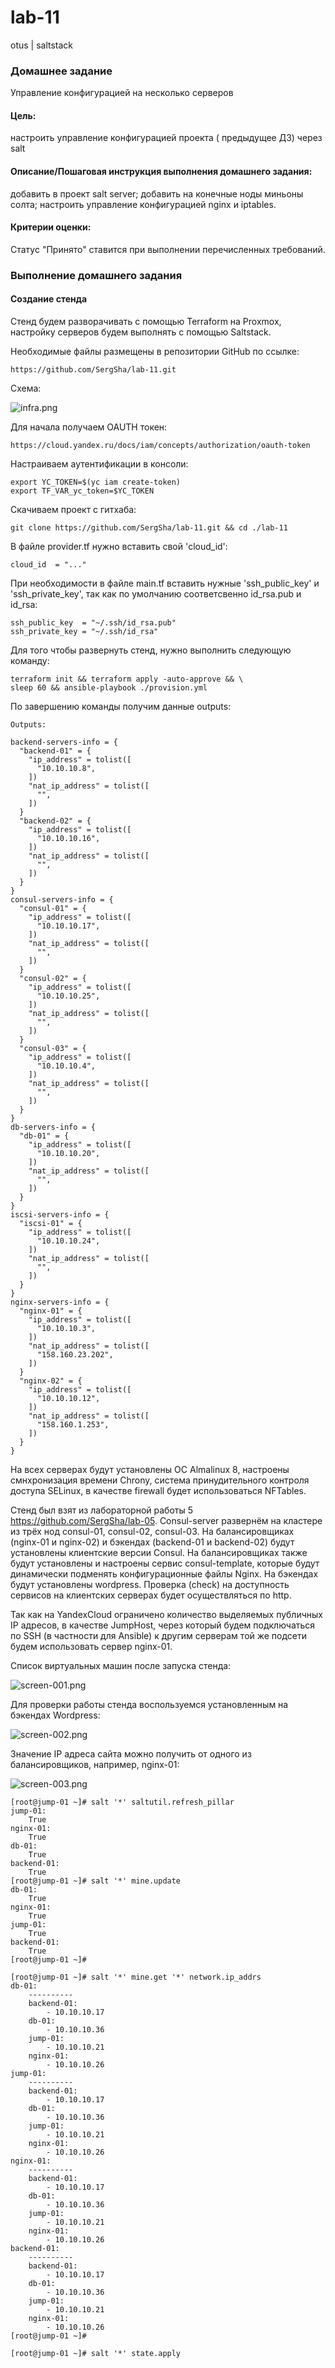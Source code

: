# lab-11
otus | saltstack

### Домашнее задание
Управление конфигурацией на несколько серверов

#### Цель:
настроить управление конфигурацией проекта ( предыдущее ДЗ) через salt

#### Описание/Пошаговая инструкция выполнения домашнего задания:
добавить в проект salt server;
добавить на конечные ноды миньоны солта;
настроить управление конфигурацией nginx и iptables.

#### Критерии оценки:
Статус "Принято" ставится при выполнении перечисленных требований.


### Выполнение домашнего задания

#### Создание стенда

Стенд будем разворачивать с помощью Terraform на Proxmox, настройку серверов будем выполнять с помощью Saltstack.

Необходимые файлы размещены в репозитории GitHub по ссылке:
```
https://github.com/SergSha/lab-11.git
```

Схема:

<img src="pics/infra.png" alt="infra.png" />

Для начала получаем OAUTH токен:
```
https://cloud.yandex.ru/docs/iam/concepts/authorization/oauth-token
```

Настраиваем аутентификации в консоли:
```
export YC_TOKEN=$(yc iam create-token)
export TF_VAR_yc_token=$YC_TOKEN
```

Скачиваем проект с гитхаба:
```
git clone https://github.com/SergSha/lab-11.git && cd ./lab-11
```

В файле provider.tf нужно вставить свой 'cloud_id':
```
cloud_id  = "..."
```

При необходимости в файле main.tf вставить нужные 'ssh_public_key' и 'ssh_private_key', так как по умолчанию соответсвенно id_rsa.pub и id_rsa:
```
ssh_public_key  = "~/.ssh/id_rsa.pub"
ssh_private_key = "~/.ssh/id_rsa"
```

Для того чтобы развернуть стенд, нужно выполнить следующую команду:
```
terraform init && terraform apply -auto-approve && \
sleep 60 && ansible-playbook ./provision.yml
```

По завершению команды получим данные outputs:
```
Outputs:

backend-servers-info = {
  "backend-01" = {
    "ip_address" = tolist([
      "10.10.10.8",
    ])
    "nat_ip_address" = tolist([
      "",
    ])
  }
  "backend-02" = {
    "ip_address" = tolist([
      "10.10.10.16",
    ])
    "nat_ip_address" = tolist([
      "",
    ])
  }
}
consul-servers-info = {
  "consul-01" = {
    "ip_address" = tolist([
      "10.10.10.17",
    ])
    "nat_ip_address" = tolist([
      "",
    ])
  }
  "consul-02" = {
    "ip_address" = tolist([
      "10.10.10.25",
    ])
    "nat_ip_address" = tolist([
      "",
    ])
  }
  "consul-03" = {
    "ip_address" = tolist([
      "10.10.10.4",
    ])
    "nat_ip_address" = tolist([
      "",
    ])
  }
}
db-servers-info = {
  "db-01" = {
    "ip_address" = tolist([
      "10.10.10.20",
    ])
    "nat_ip_address" = tolist([
      "",
    ])
  }
}
iscsi-servers-info = {
  "iscsi-01" = {
    "ip_address" = tolist([
      "10.10.10.24",
    ])
    "nat_ip_address" = tolist([
      "",
    ])
  }
}
nginx-servers-info = {
  "nginx-01" = {
    "ip_address" = tolist([
      "10.10.10.3",
    ])
    "nat_ip_address" = tolist([
      "158.160.23.202",
    ])
  }
  "nginx-02" = {
    "ip_address" = tolist([
      "10.10.10.12",
    ])
    "nat_ip_address" = tolist([
      "158.160.1.253",
    ])
  }
}
```

На всех серверах будут установлены ОС Almalinux 8, настроены смнхронизация времени Chrony, система принудительного контроля доступа SELinux, в качестве firewall будет использоваться NFTables.

Стенд был взят из лабораторной работы 5 https://github.com/SergSha/lab-05. Consul-server развернём на кластере из трёх нод consul-01, consul-02, consul-03. На балансировщиках (nginx-01 и nginx-02) и бэкендах (backend-01 и backend-02) будут установлены клиентские версии Consul. На баланcировщиках также будут установлены и настроены сервис consul-template, которые будут динамически подменять конфигурационные файлы Nginx. На бэкендах будут установлены wordpress. Проверка (check) на доступность сервисов на клиентских серверах будет осуществляться по http.

Так как на YandexCloud ограничено количество выделяемых публичных IP адресов, в качестве JumpHost, через который будем подключаться по SSH (в частности для Ansible) к другим серверам той же подсети будем использовать сервер nginx-01.

Список виртуальных машин после запуска стенда:

<img src="pics/screen-001.png" alt="screen-001.png" />

Для проверки работы стенда воспользуемся установленным на бэкендах Wordpress:

<img src="pics/screen-002.png" alt="screen-002.png" />

Значение IP адреса сайта можно получить от одного из балансировщиков, например, nginx-01:

<img src="pics/screen-003.png" alt="screen-003.png" />





```
[root@jump-01 ~]# salt '*' saltutil.refresh_pillar
jump-01:
    True
nginx-01:
    True
db-01:
    True
backend-01:
    True
[root@jump-01 ~]# salt '*' mine.update
db-01:
    True
nginx-01:
    True
jump-01:
    True
backend-01:
    True
[root@jump-01 ~]# 
```

```
[root@jump-01 ~]# salt '*' mine.get '*' network.ip_addrs
db-01:
    ----------
    backend-01:
        - 10.10.10.17
    db-01:
        - 10.10.10.36
    jump-01:
        - 10.10.10.21
    nginx-01:
        - 10.10.10.26
jump-01:
    ----------
    backend-01:
        - 10.10.10.17
    db-01:
        - 10.10.10.36
    jump-01:
        - 10.10.10.21
    nginx-01:
        - 10.10.10.26
nginx-01:
    ----------
    backend-01:
        - 10.10.10.17
    db-01:
        - 10.10.10.36
    jump-01:
        - 10.10.10.21
    nginx-01:
        - 10.10.10.26
backend-01:
    ----------
    backend-01:
        - 10.10.10.17
    db-01:
        - 10.10.10.36
    jump-01:
        - 10.10.10.21
    nginx-01:
        - 10.10.10.26
[root@jump-01 ~]# 
```

```
[root@jump-01 ~]# salt '*' state.apply
```






